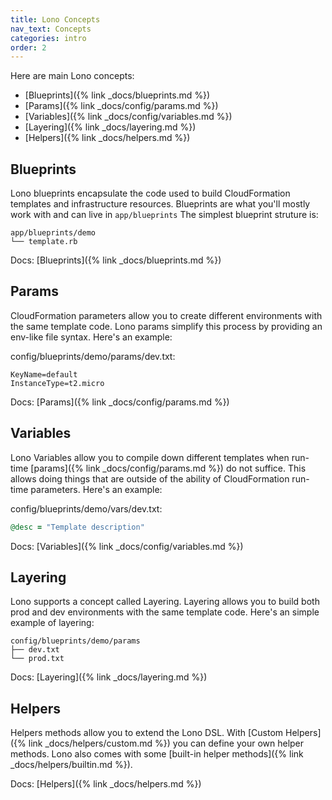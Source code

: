 ```yaml
---
title: Lono Concepts
nav_text: Concepts
categories: intro
order: 2
---
```


Here are main Lono concepts:

* [Blueprints]({% link _docs/blueprints.md %})
* [Params]({% link _docs/config/params.md %})
* [Variables]({% link _docs/config/variables.md %})
* [Layering]({% link _docs/layering.md %})
* [Helpers]({% link _docs/helpers.md %})

## Blueprints

Lono blueprints encapsulate the code used to build CloudFormation templates and infrastructure resources. Blueprints are what you'll mostly work with and can live in `app/blueprints`  The simplest blueprint struture is:

    app/blueprints/demo
    └── template.rb

Docs: [Blueprints]({% link _docs/blueprints.md %})

## Params

CloudFormation parameters allow you to create different environments with the same template code. Lono params simplify this process by providing an env-like file syntax. Here's an example:

config/blueprints/demo/params/dev.txt:

    KeyName=default
    InstanceType=t2.micro

Docs: [Params]({% link _docs/config/params.md %})

## Variables

Lono Variables allow you to compile down different templates when run-time [params]({% link _docs/config/params.md %}) do not suffice. This allows doing things that are outside of the ability of CloudFormation run-time parameters. Here's an example:

config/blueprints/demo/vars/dev.txt:

```ruby
@desc = "Template description"
```

Docs: [Variables]({% link _docs/config/variables.md %})

## Layering

Lono supports a concept called Layering.  Layering allows you to build both prod and dev environments with the same template code. Here's an simple example of layering:

    config/blueprints/demo/params
    ├── dev.txt
    └── prod.txt

Docs: [Layering]({% link _docs/layering.md %})

## Helpers

Helpers methods allow you to extend the Lono DSL. With [Custom Helpers]({% link _docs/helpers/custom.md %}) you can define your own helper methods. Lono also comes with some [built-in helper methods]({% link _docs/helpers/builtin.md %}).

Docs: [Helpers]({% link _docs/helpers.md %})
